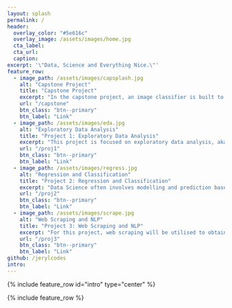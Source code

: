 ```yaml
---
layout: splash
permalink: /
header:
  overlay_color: "#5e616c"
  overlay_image: /assets/images/home.jpg
  cta_label: 
  cta_url: 
  caption: 
excerpt: '\"Data, Science and Everything Nice.\"'
feature_row:
  - image_path: /assets/images/capsplash.jpg
    alt: "Capstone Project"
    title: "Capstone Project"
    excerpt: "In the capstone project, an image classifier is built to classify grocery images. The outputs of the classifier can be integrated in customer service kiosks, warehouse systems and even online grocery platforms.<br>"
    url: "/capstone"
    btn_class: "btn--primary"
    btn_label: "Link"
  - image_path: /assets/images/eda.jpg
    alt: "Exploratory Data Analysis"
    title: "Project 1: Exploratory Data Analysis"
    excerpt: "This project is focused on exploratory data analysis, aka “EDA”. EDA is an essential part of the data science analysis pipeline.<br> <br><br>"
    url: "/proj1"
    btn_class: "btn--primary"
    btn_label: "Link"
  - image_path: /assets/images/regress.jpg
    alt: "Regression and Classification"
    title: "Project 2: Regression and Classification"
    excerpt: "Data Science often involves modelling and prediction based on a dataset. In this project, techniques such as regression and classification are explored. <br><br>"
    url: "/proj2"
    btn_class: "btn--primary"
    btn_label: "Link"
  - image_path: /assets/images/scrape.jpg
    alt: "Web Scraping and NLP"
    title: "Project 3: Web Scraping and NLP"
    excerpt: "For this project, web scraping will be utilised to obtain data from websites. Following which, Natural Language Processing (NLP) will be used to analyse the text data obtained."
    url: "/proj3"
    btn_class: "btn--primary"
    btn_label: "Link"
github: /jerylcodes
intro:
---
```


{% include feature_row id="intro" type="center" %}

{% include feature_row %}